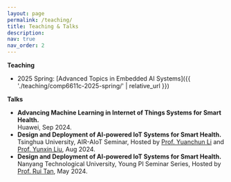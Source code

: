 ```yaml
---
layout: page
permalink: /teaching/
title: Teaching & Talks
description: 
nav: true
nav_order: 2
---
```


**Teaching**
- 2025 Spring: [Advanced Topics in Embedded AI Systems]({{ './teaching/comp6611c-2025-spring/' | relative_url }})

**Talks**
- **Advancing Machine Learning in Internet of Things Systems for Smart Health.**\
Huawei, Sep 2024.
- **Design and Deployment of AI-powered IoT Systems for Smart Health.**\
Tsinghua University, AIR-AIoT Seminar, Hosted by <a href="https://yuanchun-li.github.io/">Prof. Yuanchun Li</a> and <a href="https://yunxinliu.github.io/">Prof. Yunxin Liu</a>, Aug 2024.
- **Design and Deployment of AI-powered IoT Systems for Smart Health.**\
Nanyang Technological University, Young PI Seminar Series, Hosted by <a href="https://personal.ntu.edu.sg/tanrui/">Prof. Rui Tan</a>, May 2024.
